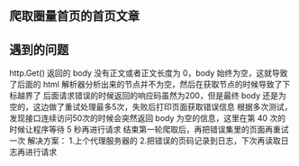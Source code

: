 ## 爬取圈量首页的首页文章

## 遇到的问题
http.Get() 返回的 body 没有正文或者正文长度为 0，body 始终为空，这就导致了后面的 html 解析器分析出来的节点并不为空，然后在获取节点的时候导致了下标越界了
后面请求错误的时候返回的响应码虽然为200，但是最终 body 还是为空的，这边做了重试处理最多5次，失败后打印页面获取错误信息
根据多次测试，发现接口连续访问50次的时候会突然返回 body 为空的信息，这里在第 40 次的时候让程序等待 5 秒再进行请求
结束第一轮爬取后，再把错误集里的页面再重试一次
解决方案： 1.上个代理服务器的 2.把错误的页码记录到日志，下次再读取日志再进行请求